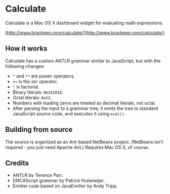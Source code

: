 # Calculate

Calculate is a Mac OS X dashboard widget for evaluating math expressions.

[http://www.brackeen.com/calculate/](http://www.brackeen.com/calculate/)

## How it works

Calculate has a custom ANTLR grammar similar to JavaScript, but with the 
following changes:

* `^` and `**` are power operators.
* `><` is the xor operator.
* `!` is factorial.
* Binary literals: `0b101010`.
* Octal literals: `0o52`.
* Numbers with leading zeros are treated as decimal literals, not octal.
* After parsing the input to a grammar tree, it emits the tree to standard 
JavaScript source code, and executes it using `eval()`.

## Building from source

The source is organized as an Ant-based NetBeans project. 
(NetBeans isn't required - you just need Apache Ant.) 
Requires Mac OS X, of course.

## Credits
* ANTLR by Terence Parr.
* EMCAScript grammar by Patrick Hulsmeijer.
* Emitter code based on JavaEmitter by Andy Tripp.